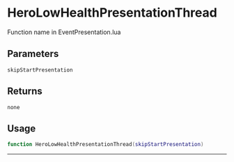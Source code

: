 # HeroLowHealthPresentationThread
Function name in EventPresentation.lua
## Parameters
`skipStartPresentation`
## Returns
`none`
## Usage
```lua
function HeroLowHealthPresentationThread(skipStartPresentation)
```
---
